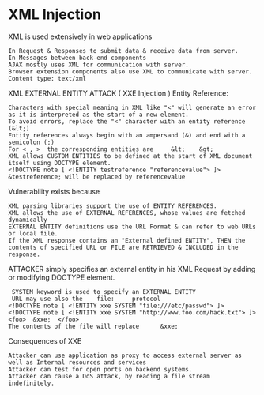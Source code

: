  XML Injection
==============================================================================
XML is used extensively in web applications

    In Request & Responses to submit data & receive data from server.
    In Messages between back-end components
    AJAX mostly uses XML for communication with server.
    Browser extension components also use XML to communicate with server.
    Content type: text/xml

XML EXTERNAL ENTITY ATTACK ( XXE Injection )
Entity Reference:  

    Characters with special meaning in XML like "<" will generate an error as it is interpreted as the start of a new element. 
    To avoid errors, replace the "<" character with an entity reference (&lt;)
    Entity references always begin with an ampersand (&) and end with a semicolon (;)
    For < , >  the corresponding entities are     &lt;    &gt;
    XML allows CUSTOM ENTITIES to be defined at the start of XML document itself using DOCTYPE element.
    <!DOCTYPE note [ <!ENTITY testreference "referencevalue"> ]>
    &testreference; will be replaced by referencevalue

Vulnerability exists because 

    XML parsing libraries support the use of ENTITY REFERENCES.
    XML allows the use of EXTERNAL REFERENCES, whose values are fetched dynamically
    EXTERNAL ENTITY definitions use the URL Format & can refer to web URLs or local file.
    If the XML response contains an "External defined ENTITY", THEN the contents of specified URL or FILE are RETRIEVED & INCLUDED in the response.

ATTACKER simply specifies an external entity in his XML Request by adding or modifying DOCTYPE element.

     SYSTEM keyword is used to specify an EXTERNAL ENTITY
     URL may use also the    file:     protocol
    <!DOCTYPE note [ <!ENTITY xxe SYSTEM "file:///etc/passwd"> ]>
    <!DOCTYPE note [ <!ENTITY xxe SYSTEM "http://www.foo.com/hack.txt"> ]>
    <foo>  &xxe;  </foo> 
    The contents of the file will replace      &xxe;

Consequences of XXE

    Attacker can use application as proxy to access external server as well as Internal resources and services
    Attacker can test for open ports on backend systems.
    Attacker can cause a DoS attack, by reading a file stream indefinitely.
